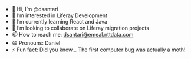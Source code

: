 - 👋 Hi, I’m @dsantari
- 👀 I’m interested in Liferay Development
- 🌱 I’m currently learning React and Java
- 💞️ I’m looking to collaborate on Liferay migration projects
- 📫 How to reach me: dsantari@emeal.nttdata.com
- 😄 Pronouns: Daniel
- ⚡ Fun fact: Did you know... The first computer bug was actually a moth!

<!---
dsantari/dsantari is a ✨ special ✨ repository because its `README.md` (this file) appears on your GitHub profile.
You can click the Preview link to take a look at your changes.
--->
